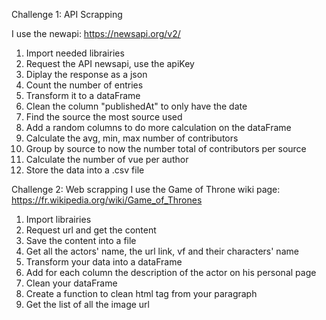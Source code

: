 Challenge 1: API Scrapping

I use the newapi: https://newsapi.org/v2/

1. Import needed librairies
2. Request the API newsapi, use the apiKey
3. Diplay the response as a json
4. Count the number of entries
5. Transform it to a dataFrame
6. Clean the column "publishedAt" to only have the date
7. Find the source the most source used
8. Add a random columns to do more calculation on the dataFrame
9. Calculate the avg, min, max number of contributors
10. Group by source to now the number total of contributors per source
11. Calculate the number of vue per author
12. Store the data into a .csv file




Challenge 2: Web scrapping
I use the Game of Throne wiki page: https://fr.wikipedia.org/wiki/Game_of_Thrones

1. Import librairies
2. Request url and get the content
3. Save the content into a file
4. Get all the actors' name, the url link, vf and their characters' name 
5. Transform your data into a dataFrame
6. Add for each column the description of the actor on his personal page
7. Clean your dataFrame
8. Create a function to clean html tag from your paragraph
9. Get the list of all the image url
